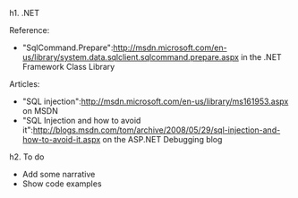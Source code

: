 h1. .NET

Reference:

* "SqlCommand.Prepare":http://msdn.microsoft.com/en-us/library/system.data.sqlclient.sqlcommand.prepare.aspx in the .NET Framework Class Library

Articles:

* "SQL injection":http://msdn.microsoft.com/en-us/library/ms161953.aspx on MSDN
* "SQL Injection and how to avoid it":http://blogs.msdn.com/tom/archive/2008/05/29/sql-injection-and-how-to-avoid-it.aspx on the ASP.NET Debugging blog

h2. To do

* Add some narrative
* Show code examples

